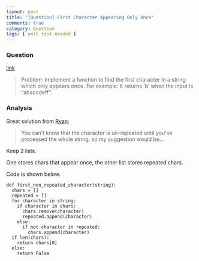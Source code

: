 ```yaml
---
layout: post
title: "[Question] First Character Appearing Only Once"
comments: true
category: Question
tags: [ unit test needed ]
---
```



### Question 

[link](http://codercareer.blogspot.sg/2011/10/no-13-first-character-appearing-only.html)

> Problem: Implement a function to find the first character in a string which only appears once.
    For example: It returns ‘b’ when the input is “abaccdeff”.

### Analysis 

Great solution from [Ryan](http://stackoverflow.com/a/2285561): 

> You can't know that the character is un-repeated until you've processed the whole string, so my suggestion would be...

Keep 2 lists. 

One stores chars that appear once, the other list stores repeated chars. 

Code is shown below. 

    def first_non_repeated_character(string):
      chars = []
      repeated = []
      for character in string:
        if character in chars:
          chars.remove(character)
          repeated.append(character)
        else:
          if not character in repeated:
            chars.append(character)
      if len(chars):
        return chars[0]
      else:
        return False